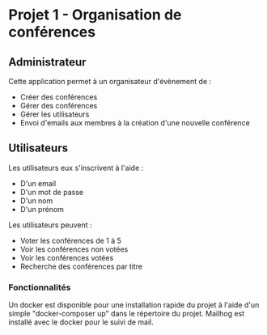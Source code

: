 # Projet 1 - Organisation de conférences

## Administrateur

Cette application permet à un organisateur d'évènement de :

- Créer des conférences
- Gérer des conférences
- Gérer les utilisateurs
- Envoi d'emails aux membres à la création d'une nouvelle conférence

## Utilisateurs

Les utilisateurs eux s'inscrivent à l'aide : 

- D'un email
- D'un mot de passe
- D'un nom 
- D'un prénom

Les utilisateurs peuvent :

- Voter les conférences de 1 à 5
- Voir les conférences non votées
- Voir les conférences votées
- Recherche des conférences par titre

### Fonctionnalités 

Un docker est disponible pour une installation rapide du projet à l'aide d'un simple "docker-composer up" dans le répertoire du projet.
Mailhog est installé avec le docker pour le suivi de mail.